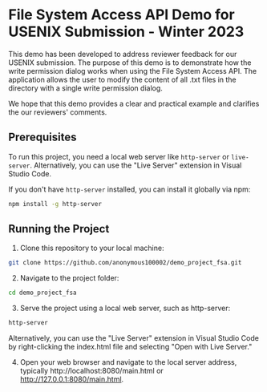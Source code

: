 # File System Access API Demo for USENIX Submission - Winter 2023


This demo has been developed to address reviewer feedback for our USENIX submission. The purpose of this demo is to demonstrate how the write permission dialog works when using the File System Access API. The application allows the user to modify the content of all .txt files in the directory with a single write permission dialog.

We hope that this demo provides a clear and practical example and clarifies the our reviewers' comments. 

## Prerequisites

To run this project, you need a local web server like `http-server` or `live-server`. Alternatively, you can use the "Live Server" extension in Visual Studio Code.

If you don't have `http-server` installed, you can install it globally via npm:

```sh
npm install -g http-server
```
## Running the Project

1. Clone this repository to your local machine:
```sh
git clone https://github.com/anonymous100002/demo_project_fsa.git
```

2. Navigate to the project folder:

```sh
cd demo_project_fsa
```
3. Serve the project using a local web server, such as http-server:

```sh
http-server
```
Alternatively, you can use the "Live Server" extension in Visual Studio Code by right-clicking the index.html file and selecting "Open with Live Server."

4. Open your web browser and navigate to the local server address, typically http://localhost:8080/main.html or http://127.0.0.1:8080/main.html.


